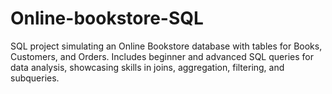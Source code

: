 # Online-bookstore-SQL
SQL project simulating an Online Bookstore database with tables for Books, Customers, and Orders. Includes beginner and advanced SQL queries for data analysis, showcasing skills in joins, aggregation, filtering, and subqueries.
